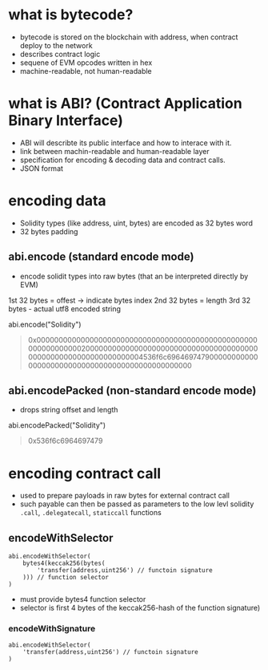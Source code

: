 # what is bytecode?

- bytecode is stored on the blockchain with address, when contract deploy to the network
- describes contract logic
- sequene of EVM opcodes written in hex
- machine-readable, not human-readable

# what is ABI? (Contract Application Binary Interface)

- ABI will describte its public interface and how to interace with it.
- link between machin-readable and human-readable layer
- specification for encoding & decoding data and contract calls.
- JSON format

# encoding data

- Solidity types (like address, uint, bytes) are encoded as 32 bytes word
- 32 bytes padding

## abi.encode (standard encode mode)

- encode solidit types into raw bytes (that an be interpreted directly by EVM)

1st 32 bytes = offest -> indicate bytes index
2nd 32 bytes = length
3rd 32 bytes - actual utf8 encoded string

abi.encode("Solidity")

> 0x00000000000000000000000000000000000000000000000000000000000000200000000000000000000000000000000000000000000000000000000000000004536f6c6964697479000000000000000000000000000000000000000000000000

## abi.encodePacked (non-standard encode mode)

- drops string offset and length

abi.encodePacked("Solidity")

> 0x536f6c6964697479

# encoding contract call

- used to prepare payloads in raw bytes for external contract call
- such payable can then be passed as parameters to the low levl solidity `.call`, `.delegatecall`, `staticcall` functions

## encodeWithSelector

```
abi.encodeWithSelector(
    bytes4(keccak256(bytes(
        'transfer(address,uint256') // functoin signature
    ))) // function selector
)
```

- must provide bytes4 function selector
- selector is first 4 bytes of the keccak256-hash of the function signature)

### encodeWithSignature

```
abi.encodeWithSelector(
    'transfer(address,uint256') // functoin signature
)
```
